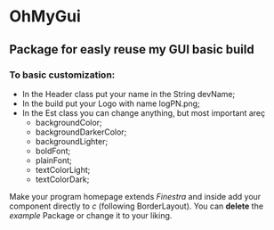 # OhMyGui

## Package for easly reuse my GUI basic build

### To basic customization:

- In the Header class put your name in the String devName;
- In the build put your Logo with name logPN.png;
- In the Est class you can change anything, but most important areç
	- backgroundColor;
	- backgroundDarkerColor;
	- backgroundLighter;
	- boldFont;
	- plainFont;
	- textColorLight;
	- textColorDark;
	
Make your program homepage extends *Finestra* and inside add your component directly to *c* (following BorderLayout).
You can **delete** the *example* Package or change it to your liking.